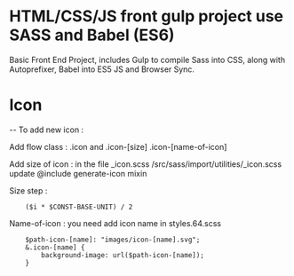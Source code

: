 # HTML/CSS/JS front gulp project use SASS and Babel (ES6)
Basic Front End Project, includes Gulp to compile Sass into CSS, along with Autoprefixer, Babel into ES5 JS and Browser Sync.


# Icon
--
To add new icon :

Add flow class : .icon and .icon-[size] .icon-[name-of-icon]

Add size of icon : in the file _icon.scss /src/sass/import/utilities/_icon.scss update @include generate-icon mixin

Size step : 
```
    ($i * $CONST-BASE-UNIT) / 2
```

Name-of-icon : you need add icon name in styles.64.scss  
```
    $path-icon-[name]: "images/icon-[name].svg";
    &.icon-[name] {
        background-image: url($path-icon-[name]);
    }
```